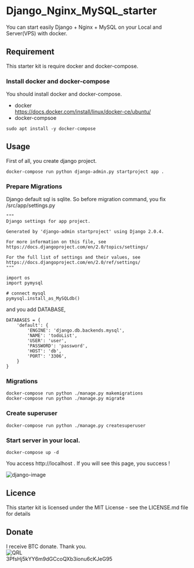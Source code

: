 # Django_Nginx_MySQL_starter
You can start easily Django + Nginx + MySQL on your Local and Server(VPS) with docker.


## Requirement
This starter kit is require docker and docker-compose.
### Install docker and docker-compose
You should install docker and docker-compose.
- docker  
https://docs.docker.com/install/linux/docker-ce/ubuntu/
- docker-compsoe
```
sudo apt install -y docker-compose
```
## Usage

First of all, you create django project.
```
docker-compose run python django-admin.py startproject app .
```

### Prepare Migrations
Django default sql is sqlite.
So before migration command, you fix /src/app/settings.py

```
"""
Django settings for app project.

Generated by 'django-admin startproject' using Django 2.0.4.

For more information on this file, see
https://docs.djangoproject.com/en/2.0/topics/settings/

For the full list of settings and their values, see
https://docs.djangoproject.com/en/2.0/ref/settings/
"""

import os
import pymysql

# connect mysql
pymysql.install_as_MySQLdb()
```
and you add DATABASE,
```
DATABASES = {
    'default': {
        'ENGINE': 'django.db.backends.mysql',
        'NAME': 'todoList',
        'USER': 'user',
        'PASSWORD': 'password',
        'HOST': 'db',
        'PORT': '3306',
    }
}
```

### Migrations
```
docker-compose run python ./manage.py makemigrations
docker-compose run python ./manage.py migrate
```

### Create superuser
```
docker-compose run python ./manage.py createsuperuser
```

### Start server in your local.
```
docker-compose up -d
```

You access http://localhost .
If you will see this page, you success !

![django-image](https://user-images.githubusercontent.com/11535206/59239910-b6661280-8bf2-11e9-84e8-1733e94aa033.png)

## Licence
This starter kit is licensed under the MIT License - see the LICENSE.md file for details

## Donate
I receive BTC donate. Thank you.  
![QRL](https://user-images.githubusercontent.com/11535206/59242610-b0c0fa80-8bfb-11e9-9bdc-caa4764dc14e.png)  
3PfsHj5kYY6m9dGCcoQXb3ionu6cKJeG95

